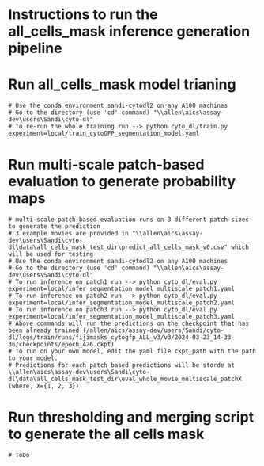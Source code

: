 # Instructions to run the all_cells_mask inference generation pipeline
  # Run all_cells_mask model trianing
    # Use the conda environment sandi-cytodl2 on any A100 machines
    # Go to the directory (use 'cd' command) "\\allen\aics\assay-dev\users\Sandi\cyto-dl"
    # To re-run the whole training run --> python cyto_dl/train.py experiment=local/train_cytoGFP_segmentation_model.yaml
  # Run multi-scale patch-based evaluation to generate probability maps
    # multi-scale patch-based evaluation runs on 3 different patch sizes to generate the prediction
    # 3 example movies are provided in "\\allen\aics\assay-dev\users\Sandi\cyto-dl\data\all_cells_mask_test_dir\predict_all_cells_mask_v0.csv" which will be used for testing
    # Use the conda environment sandi-cytodl2 on any A100 machines
    # Go to the directory (use 'cd' command) "\\allen\aics\assay-dev\users\Sandi\cyto-dl"
    # To run inference on patch1 run --> python cyto_dl/eval.py experiment=local/infer_segmentation_model_multiscale_patch1.yaml
    # To run inference on patch2 run --> python cyto_dl/eval.py experiment=local/infer_segmentation_model_multiscale_patch2.yaml
    # To run inference on patch3 run --> python cyto_dl/eval.py experiment=local/infer_segmentation_model_multiscale_patch3.yaml
    # Above commands will run the predictions on the checkpoint that has been already trained (/allen/aics/assay-dev/users/Sandi/cyto-dl/logs/train/runs/fijimasks_cytogfp_ALL_v3/v3/2024-03-23_14-33-36/checkpoints/epoch_426.ckpt)
    # To run on your own model, edit the yaml file ckpt_path with the path to your model.
    # Predictions for each patch based predictions will be storde at \\allen\aics\assay-dev\users\Sandi\cyto-dl\data\all_cells_mask_test_dir\eval_whole_movie_multiscale_patchX (where, X={1, 2, 3})
  # Run thresholding and merging script to generate the all cells mask
    # ToDo
  
    
